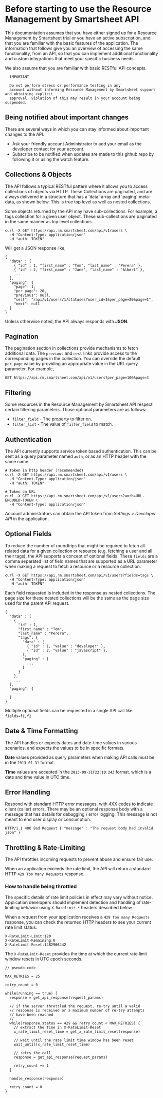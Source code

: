 # Before starting to use the Resource Management by Smartsheet API

This documentation assumes that you have either signed up for a Resource Management by Smartsheet trial or you have an active subscription, and that you are familiar with the basic features of the application. The information that follows give you an overview of accessing the same functionality, from an API, so that you can implement additional functionality and custom integrations that meet your specific business needs.

We also assume that you are familiar with basic RESTful API concepts.

```
  IMPORTANT

  Do not perform stress or performance testing in any 
  account without informing Resource Management by Smartsheet support and obtaining explicit 
  approval. Violation of this may result in your account being suspended.
```

## Being notified about important changes

There are several ways in which you can stay informed about important changes to the API.

* Ask your friendly account Administrator to add your email as the developer contact for your account.
* Subscribe to be notified when updates are made to this github repo by following it or using the watch feature.

## Collections & Objects

The API follows a typical RESTful pattern where it allows you to access collections of objects via HTTP. These Collections are paginated, and are always delivered in a structure that has a 'data' array and 'paging' meta-data, as shown below. This is true top level as well as nested collections.

Some objects returned by the API may have sub-collections. For example, a tags collection for a given user object. These sub-collections are paginated in the same manner as top level collections.

```
curl -X GET https://api.rm.smartsheet.com/api/v1/users \
  -H "Content-Type: application/json"
  -H "auth: TOKEN"
```

Will get a JSON response like,

```
{
  "data" : [
    { "id" : 1, "first_name" : "Tom", "last_name" : "Perera" },
    { "id" : 2, "first_name" : "Jane", "last_name" : "Albert" },
    ...
  ],
  "paging": {
    "page": 1,
    "per_page": 20,
    "previous": null,
    "self": "/api/v1/users/1/statuses?user_id=1&per_page=20&page=1",
    "next": null
  }
}
```

Unless otherwise noted, the API always responds with **JSON**.

## Pagination

The pagination section in collections provide mechanisms to fetch additional data. The `previous` and `next` links provide access to the corresponding pages in the collection. You can override the default `per_page` value by providing an appropriate value in the URL query parameter. For example,

```
GET https://api.rm.smartsheet.com/api/v1/users?per_page=100&page=3
```


## Filtering

Some resources in the Resource Management by Smartsheet API respect certain filtering parameters. Those optional parameters are as follows:

- `filter_field` - The property to filter on.
- `filter_list` - The value of `filter_field` to match.

## Authentication

The API currently supports service token based authentication. This can be sent as a query parameter named `auth`, or as an HTTP header with the same name.

```
# Token in http header (recommended)
curl -X GET https://api.rm.smartsheet.com/api/v1/users \
  -H "Content-Type: application/json"
  -H "auth: TOKEN"

# Token on URL
curl -X GET https://api.rm.smartsheet.com/api/v1/users?auth=URL-ENCODED-TOKEN \
  -H "Content-Type: application/json"
```

Account administrators can obtain the API token from _Settings >_ _Developer API_ in the application.

## Optional Fields

To reduce the number of roundtrips that might be required to fetch all related data for a given collection or resource (e.g. fetching a user and all their tags), the API supports a concept of optional fields. These `fields` are a comma separated list of field names that are supported as a URL parameter when making a request to fetch a resource or a resource collection.

```
curl -X GET https://api.rm.smartsheet.com/api/v1/users?fields=tags \
  -H "Content-Type: application/json"
  -H "auth: TOKEN"

```

Each field requested is included in the response as nested collections. The page size for these nested collections will be the same as the page size used for the parent API request.

```
{
  "data" : [
    {
      "id" : 1,
      "first_name" : "Tom",
      "last_name" : "Perera",
      "tags": {
        "data" : [
          { "id" : 1, "value" : "developer" },
          { "id" : 2, "value" : "javascript" },
        ],
        "paging" : {
          ...
        }
      }
    },
    ...
  ],
  "paging": {
    ...
  }
}
```

Multiple optional fields can be requested in a single API call like `fields=f1,f2`.

## Date & Time Formatting

The API handles or expects dates and date-time values in various scenarios, and expects the values to be in specific formats.

**Date** values provided as query parameters when making API calls must be in the `2013-01-31` format.

**Time** values are accepted in the `2013-09-31T22:10:24Z` format, which is a date and time value in UTC time.

## Error Handling

Respond with standard HTTP error messages, with 4XX codes to indicate client (caller) errors. There may be an optional response body with a message that has details for debugging / error logging. This message is not meant to end user display or consumption.

```
HTTP/1.1 400 Bad Request { "message" : "The request body had invalid json" }
```

## Throttling & Rate-Limiting

The API throttles incoming requests to prevent abuse and ensure fair use.

When an application exceeds the rate limit, the API will return a standard HTTP `429 Too Many Requests` response.

### How to handle being throttled

The specific details of rate limit policies in effect may vary without notice. Application developers should implement detection and handling of rate-limiting behavior using `X-Ratelimit-*` headers described below.

When a request from your application receives a `429 Too many Requests` response, you can check the returned HTTP headers to see your current rate limit status:

```
X-RateLimit-Limit:120
X-RateLimit-Remaining:0
X-RateLimit-Reset:1482966442
```

The `X-RateLimit-Reset` provides the time at which the current rate limit window resets in UTC epoch seconds.

```
// pseudo-code

MAX_RETRIES = 25

retry_count = 0

while(running == true) {
  response = get_api_response(request_params)

  // if the server throttled the request, re-try until a valid
  // response is received or a maximum number of re-try attempts
  // have been reached
  //
  while(response.status == 429 && retry_count < MAX_RETRIES) {
    // extract the Time in X-RateLimit-Reset
    x_rate_limit_reset_time = get_x_rate_limit_reset(response)

    // wait until the rate limit time window has been reset
    wait_until(x_rate_limit_reset_time)

    // retry the call
    response = get_api_response(request_params)

    retry_count += 1
  }

  handle_response(response)

  retry_count = 0
}
```
